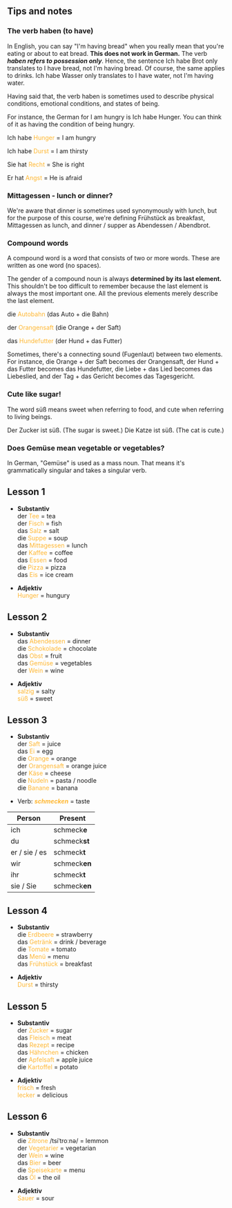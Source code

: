 ## Tips and notes
### The verb haben (to have)

In English, you can say "I'm having bread" when you really mean that you're eating or about to eat bread. **This does not work in German.** The verb **_haben refers to possession only_**. Hence, the sentence Ich habe Brot only translates to I have bread, not I'm having bread. Of course, the same applies to drinks. Ich habe Wasser only translates to I have water, not I'm having water.

Having said that, the verb haben is sometimes used to describe physical conditions, emotional conditions, and states of being.

For instance, the German for I am hungry is Ich habe Hunger. You can think of it as having the condition of being hungry.

Ich habe <font color = #ffb732> Hunger </font> = I am hungry

Ich habe <font color = #ffb732> Durst </font> = I am thirsty

Sie hat <font color = #ffb732> Recht </font> = She is right

Er hat <font color = #ffb732> Angst </font> = He is afraid

### Mittagessen - lunch or dinner?

We're aware that dinner is sometimes used synonymously with lunch, but for the purpose of this course, we're defining Frühstück as breakfast, Mittagessen as lunch, and dinner / supper as Abendessen / Abendbrot.

### Compound words

A compound word is a word that consists of two or more words. These are written as one word (no spaces).

The gender of a compound noun is always **determined by its last element.** This shouldn't be too difficult to remember because the last element is always the most important one. All the previous elements merely describe the last element.

die <font color = #ffb732> Autobahn </font> (das Auto + die Bahn)

der <font color = #ffb732> Orangensaft </font> (die Orange + der Saft)

das <font color = #ffb732> Hundefutter </font> (der Hund + das Futter)

Sometimes, there's a connecting sound (Fugenlaut) between two elements. For instance, die Orange + der Saft becomes der Orangensaft, der Hund + das Futter becomes das Hundefutter, die Liebe + das Lied becomes das Liebeslied, and der Tag + das Gericht becomes das Tagesgericht.

### Cute like sugar!

The word süß means sweet when referring to food, and cute when referring to living beings.

Der Zucker ist süß. (The sugar is sweet.)
Die Katze ist süß. (The cat is cute.)

### Does Gemüse mean vegetable or vegetables?

In German, "Gemüse" is used as a mass noun. That means it's grammatically singular and takes a singular verb.

## Lesson 1
- **Substantiv**  
der <font color = #ffb732> Tee </font> = tea  
der <font color = #ffb732> Fisch </font> = fish  
das <font color = #ffb732> Salz </font> = salt  
die <font color = #ffb732> Suppe </font> = soup  
das <font color = #ffb732> Mittagessen </font> = lunch  
der <font color = #ffb732> Kaffee </font> = coffee  
das <font color = #ffb732> Essen </font> = food  
die <font color = #ffb732> Pizza </font> = pizza  
das <font color = #ffb732> Eis </font> = ice cream  

- **Adjektiv**  
<font color = #ffb732> Hunger </font> = hungury


## Lesson 2
- **Substantiv**  
das <font color = #ffb732> Abendessen </font> = dinner  
die <font color = #ffb732> Schokolade </font> = chocolate  
das <font color = #ffb732> Obst </font> = fruit  
das <font color = #ffb732> Gemüse </font> = vegetables  
der <font color = #ffb732> Wein </font> = wine  

- **Adjektiv**  
<font color = #ffb732> salzig </font> = salty  
<font color = #ffb732> süß </font> = sweet  


## Lesson 3
- **Substantiv**  
der <font color = #ffb732> Saft </font> = juice  
das <font color = #ffb732> Ei </font> = egg  
die <font color = #ffb732> Orange </font> = orange  
der <font color = #ffb732> Orangensaft </font> = orange juice  
der <font color = #ffb732> Käse </font> = cheese  
die <font color = #ffb732> Nudeln </font> = pasta / noodle  
die <font color = #ffb732> Banane </font> = banana  


- Verb: <font color = #ffb732> **_schmecken_** </font> = taste

| Person | Present |
| --------- | ----------- |
| ich | schmeck**e** |
| du | schmeck**st** |
| er / sie / es | schmeck**t** |
| wir | schmeck**en** |
| ihr | schmeck**t** |
| sie / Sie | schmeck**en** |

## Lesson 4
- **Substantiv**  
die <font color = #ffb732> Erdbeere </font> = strawberry  
das <font color = #ffb732> Getränk </font> = drink / beverage  
die <font color = #ffb732> Tomate </font> = tomato  
das <font color = #ffb732> Menü </font> = menu  
das <font color = #ffb732> Frühstück </font> = breakfast  

- **Adjektiv**  
<font color = #ffb732> Durst </font> = thirsty



## Lesson 5
- **Substantiv**  
der <font color = #ffb732> Zucker </font> = sugar  
das <font color = #ffb732> Fleisch </font> = meat  
das <font color = #ffb732> Rezept </font> = recipe  
das <font color = #ffb732> Hähnchen </font> = chicken  
der <font color = #ffb732> Apfelsaft </font> = apple juice  
die <font color = #ffb732> Kartoffel </font> = potato  

- **Adjektiv**  
<font color = #ffb732> frisch </font> = fresh  
<font color = #ffb732> lecker </font> = delicious  

## Lesson 6
- **Substantiv**  
die <font color = #ffb732> Zitrone </font> /tsiˈtroːnə/ = lemmon  
der <font color = #ffb732> Vegetarier </font> = vegetarian  
der <font color = #ffb732> Wein </font> = wine  
das <font color = #ffb732> Bier </font> = beer  
die <font color = #ffb732> Speisekarte </font> = menu  
das <font color = #ffb732> Öl </font> = the oil  

- **Adjektiv**  
<font color = #ffb732> Sauer </font> = sour

